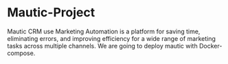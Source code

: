 # Mautic-Project
Mautic CRM use
Marketing Automation is a platform for saving time, eliminating errors, and improving efficiency for a wide range of marketing tasks across multiple channels.
We are going to deploy mautic with Docker-compose.

